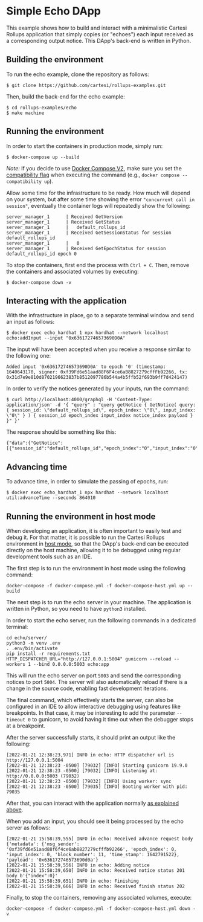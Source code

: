 # Simple Echo DApp

This example shows how to build and interact with a minimalistic Cartesi Rollups application that simply copies (or "echoes") each input received as a corresponding output notice. This DApp's back-end is written in Python.

## Building the environment

To run the echo example, clone the repository as follows:

```shell
$ git clone https://github.com/cartesi/rollups-examples.git
```

Then, build the back-end for the echo example:

```shell
$ cd rollups-examples/echo
$ make machine
```

## Running the environment

In order to start the containers in production mode, simply run:

```shell
$ docker-compose up --build
```

_Note:_ If you decide to use [Docker Compose V2](https://docs.docker.com/compose/cli-command/), make sure you set the [compatibility flag](https://docs.docker.com/compose/cli-command-compatibility/) when executing the command (e.g., `docker compose --compatibility up`).

Allow some time for the infrastructure to be ready.
How much will depend on your system, but after some time showing the error `"concurrent call in session"`, eventually the container logs will repeatedly show the following:

```shell
server_manager_1      | Received GetVersion
server_manager_1      | Received GetStatus
server_manager_1      |   default_rollups_id
server_manager_1      | Received GetSessionStatus for session default_rollups_id
server_manager_1      |   0
server_manager_1      | Received GetEpochStatus for session default_rollups_id epoch 0
```

To stop the containers, first end the process with `Ctrl + C`.
Then, remove the containers and associated volumes by executing:

```shell
$ docker-compose down -v
```

## Interacting with the application

With the infrastructure in place, go to a separate terminal window and send an input as follows:

```shell
$ docker exec echo_hardhat_1 npx hardhat --network localhost echo:addInput --input "0x636172746573690D0A"
```

The input will have been accepted when you receive a response similar to the following one:

```shell
Added input '0x636172746573690D0A' to epoch '0' (timestamp: 1640643170, signer: 0xf39Fd6e51aad88F6F4ce6aB8827279cffFb92266, tx: 0x31d7e9e810d8702196623837b8512097786b544a4b5ffb52f693b9ff7d424147)
```

In order to verify the notices generated by your inputs, run the command:

```shell
$ curl http://localhost:4000/graphql -H 'Content-Type: application/json' -d '{ "query" : "query getNotice { GetNotice( query: { session_id: \"default_rollups_id\", epoch_index: \"0\", input_index: \"0\" } ) { session_id epoch_index input_index notice_index payload } }" }'
```

The response should be something like this:

```shell
{"data":{"GetNotice":[{"session_id":"default_rollups_id","epoch_index":"0","input_index":"0","notice_index":"0","payload":"63617274657369da"}]}}
```

## Advancing time

To advance time, in order to simulate the passing of epochs, run:

```shell
$ docker exec echo_hardhat_1 npx hardhat --network localhost util:advanceTime --seconds 864010
```

## Running the environment in host mode

When developing an application, it is often important to easily test and debug it. For that matter, it is possible to run the Cartesi Rollups environment in [host mode](../README.md#host-mode), so that the DApp's back-end can be executed directly on the host machine, allowing it to be debugged using regular development tools such as an IDE.

The first step is to run the environment in host mode using the following command:

```shell
docker-compose -f docker-compose.yml -f docker-compose-host.yml up --build
```

The next step is to run the echo server in your machine. The application is written in Python, so you need to have `python3` installed.

In order to start the echo server, run the following commands in a dedicated terminal:

```shell
cd echo/server/
python3 -m venv .env
. .env/bin/activate
pip install -r requirements.txt
HTTP_DISPATCHER_URL="http://127.0.0.1:5004" gunicorn --reload --workers 1 --bind 0.0.0.0:5003 echo:app
```

This will run the echo server on port `5003` and send the corresponding notices to port `5004`. The server will also automatically reload if there is a change in the source code, enabling fast development iterations.

The final command, which effectively starts the server, can also be configured in an IDE to allow interactive debugging using features like breakpoints. In that case, it may be interesting to add the parameter `--timeout 0` to gunicorn, to avoid having it time out when the debugger stops at a breakpoint.

After the server successfully starts, it should print an output like the following:

```
[2022-01-21 12:38:23,971] INFO in echo: HTTP dispatcher url is http://127.0.0.1:5004
[2022-01-21 12:38:23 -0500] [79032] [INFO] Starting gunicorn 19.9.0
[2022-01-21 12:38:23 -0500] [79032] [INFO] Listening at: http://0.0.0.0:5003 (79032)
[2022-01-21 12:38:23 -0500] [79032] [INFO] Using worker: sync
[2022-01-21 12:38:23 -0500] [79035] [INFO] Booting worker with pid: 79035
```

After that, you can interact with the application normally [as explained above](#interacting-with-the-application).

When you add an input, you should see it being processed by the echo server as follows:

```shell
[2022-01-21 15:58:39,555] INFO in echo: Received advance request body {'metadata': {'msg_sender': '0xf39fd6e51aad88f6f4ce6ab8827279cfffb92266', 'epoch_index': 0, 'input_index': 0, 'block_number': 11, 'time_stamp': 1642791522}, 'payload': '0x636172746573690d0a'}
[2022-01-21 15:58:39,556] INFO in echo: Adding notice
[2022-01-21 15:58:39,650] INFO in echo: Received notice status 201 body b'{"index":0}'
[2022-01-21 15:58:39,651] INFO in echo: Finishing
[2022-01-21 15:58:39,666] INFO in echo: Received finish status 202
```

Finally, to stop the containers, removing any associated volumes, execute:

```shell
docker-compose -f docker-compose.yml -f docker-compose-host.yml down -v
```

